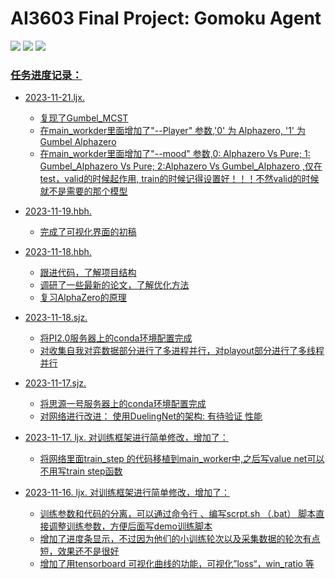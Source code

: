 # AI3603 Final Project: Gomoku Agent

<a href='https://github.com/Lijiaxin0111/AI_3603_BIGHOME'><img src='https://img.shields.io/badge/Project-Page-Green'></a> 
<a href='https://github.com/Lijiaxin0111/AI_3603_BIGHOME'><img src='https://img.shields.io/badge/Report-PDF-red'></a> <a href='https://huggingface.co/spaces/Gomoku-Zero/Demo'><img src='https://img.shields.io/badge/%F0%9F%A4%97%20Hugging%20Face-Spaces-blue'> 

### 任务进度记录：

- 2023-11-21.ljx.
  - 复现了Gumbel_MCST
  - 在main_workder里面增加了"--Player" 参数,'0' 为 Alphazero, '1' 为 Gumbel Alphazero 
  - 在main_workder里面增加了"--mood" 参数,0: Alphazero Vs Pure;  1: Gumbel_Alphazero Vs Pure; 2:Alphazero Vs Gumbel_Alphazero ,仅在test，valid的时候起作用, train的时候记得设置好！！！不然valid的时候就不是需要的那个模型

- 2023-11-19.hbh.
  - 完成了可视化界面的初稿
  
- 2023-11-18.hbh.
  - 跟进代码，了解项目结构
  - 调研了一些最新的论文，了解优化方法
  - 复习AlphaZero的原理

- 2023-11-18.sjz.
  -  将PI2.0服务器上的conda环境配置完成
  -  对收集自我对弈数据部分进行了多进程并行，对playout部分进行了多线程并行

- 2023-11-17.sjz.
  -  将思源一号服务器上的conda环境配置完成
  -  对网络进行改进： 使用DuelingNet的架构: 有待验证 性能

- 2023-11-17. ljx. 对训练框架进行简单修改，增加了：
  - 将网络里面train_step 的代码移植到main_worker中,之后写value net可以不用写train step函数

- 2023-11-16. ljx. 对训练框架进行简单修改，增加了：
  - 训练参数和代码的分离，可以通过命令行 、编写scrpt.sh （.bat） 脚本直接调整训练参数，方便后面写demo训练脚本
  - 增加了进度条显示，不过因为他们的小训练轮次以及采集数据的轮次有点短，效果还不是很好
  - 增加了用tensorboard 可视化曲线的功能，可视化”loss“，win_ratio 等
